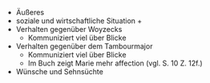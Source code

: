 + Äußeres
+ soziale und wirtschaftliche Situation
	+ 
+ Verhalten gegenüber Woyzecks
	+ Kommuniziert viel über Blicke
+ Verhalten gegenüber dem Tambourmajor
	+ Kommuniziert viel über Blicke
	+ Im Buch zeigt Marie mehr affection (vgl. S. 10 Z. 12f.)
+ Wünsche und Sehnsüchte